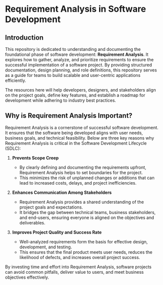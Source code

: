 # Requirement Analysis in Software Development  

## Introduction  

This repository is dedicated to understanding and documenting the foundational phase of software development: **Requirement Analysis**. It explores how to gather, analyze, and prioritize requirements to ensure the successful implementation of a software project. By providing structured documentation, design planning, and role definitions, this repository serves as a guide for teams to build scalable and user-centric applications efficiently.  

The resources here will help developers, designers, and stakeholders align on the project goals, define key features, and establish a roadmap for development while adhering to industry best practices.  


## Why is Requirement Analysis Important?  

Requirement Analysis is a cornerstone of successful software development. It ensures that the software being developed aligns with user needs, business goals, and technical feasibility. Below are three key reasons why Requirement Analysis is critical in the Software Development Lifecycle (SDLC):  

1. **Prevents Scope Creep**  
   - By clearly defining and documenting the requirements upfront, Requirement Analysis helps to set boundaries for the project.  
   - This minimizes the risk of unplanned changes or additions that can lead to increased costs, delays, and project inefficiencies.  

2. **Enhances Communication Among Stakeholders**  
   - Requirement Analysis provides a shared understanding of the project goals and expectations.  
   - It bridges the gap between technical teams, business stakeholders, and end-users, ensuring everyone is aligned on the objectives and deliverables.  

3. **Improves Project Quality and Success Rate**  
   - Well-analyzed requirements form the basis for effective design, development, and testing.  
   - This ensures that the final product meets user needs, reduces the likelihood of defects, and increases overall project success.  

By investing time and effort into Requirement Analysis, software projects can avoid common pitfalls, deliver value to users, and meet business objectives effectively.  

